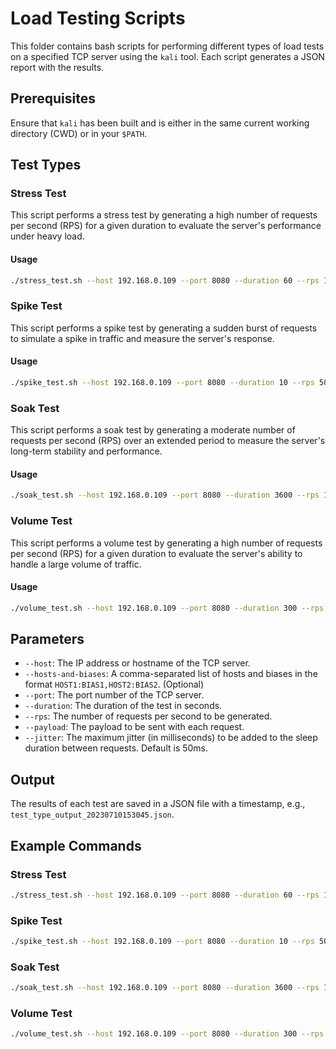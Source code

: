 # Load Testing Scripts

This folder contains bash scripts for performing different types of load tests on a specified TCP server using the `kali` tool. Each script generates a JSON report with the results.

## Prerequisites

Ensure that `kali` has been built and is either in the same current working directory (CWD) or in your `$PATH`.

## Test Types

### Stress Test

This script performs a stress test by generating a high number of requests per second (RPS) for a given duration to evaluate the server's performance under heavy load.

#### Usage

```sh
./stress_test.sh --host 192.168.0.109 --port 8080 --duration 60 --rps 1000 --payload "Hello World" --jitter 50
```

### Spike Test

This script performs a spike test by generating a sudden burst of requests to simulate a spike in traffic and measure the server's response.

#### Usage

```sh
./spike_test.sh --host 192.168.0.109 --port 8080 --duration 10 --rps 5000 --payload "Hello World" --jitter 50
```

### Soak Test

This script performs a soak test by generating a moderate number of requests per second (RPS) over an extended period to measure the server's long-term stability and performance.

#### Usage

```sh
./soak_test.sh --host 192.168.0.109 --port 8080 --duration 3600 --rps 100 --payload "Hello World" --jitter 50
```

### Volume Test

This script performs a volume test by generating a high number of requests per second (RPS) for a given duration to evaluate the server's ability to handle a large volume of traffic.

#### Usage

```sh
./volume_test.sh --host 192.168.0.109 --port 8080 --duration 300 --rps 1000 --payload "Hello World" --jitter 50
```

## Parameters

- `--host`: The IP address or hostname of the TCP server.
- `--hosts-and-biases`: A comma-separated list of hosts and biases in the format `HOST1:BIAS1,HOST2:BIAS2`. (Optional)
- `--port`: The port number of the TCP server.
- `--duration`: The duration of the test in seconds.
- `--rps`: The number of requests per second to be generated.
- `--payload`: The payload to be sent with each request.
- `--jitter`: The maximum jitter (in milliseconds) to be added to the sleep duration between requests. Default is 50ms.

## Output

The results of each test are saved in a JSON file with a timestamp, e.g., `test_type_output_20230710153045.json`.

## Example Commands

### Stress Test

```sh
./stress_test.sh --host 192.168.0.109 --port 8080 --duration 60 --rps 1000 --payload "Hello World" --jitter 50
```

### Spike Test

```sh
./spike_test.sh --host 192.168.0.109 --port 8080 --duration 10 --rps 5000 --payload "Hello World" --jitter 50
```

### Soak Test

```sh
./soak_test.sh --host 192.168.0.109 --port 8080 --duration 3600 --rps 100 --payload "Hello World" --jitter 50
```

### Volume Test

```sh
./volume_test.sh --host 192.168.0.109 --port 8080 --duration 300 --rps 1000 --payload "Hello World" --jitter 50
```
